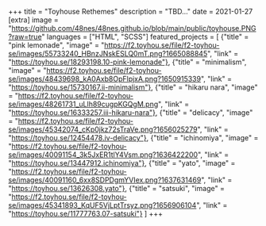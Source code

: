 +++
title = "Toyhouse Rethemes"
description = "TBD..."
date = 2021-01-27
[extra]
image = "https://github.com/48nes/48nes.github.io/blob/main/public/toyhouse.PNG?raw=true"
languages = ["HTML", "SCSS"]
featured_projects = [
    {"title" = "pink lemonade", "image" = "https://f2.toyhou.se/file/f2-toyhou-se/images/55733240_HBnzJNskESLQ0mT.png?1665088845", "link" = "https://toyhou.se/18293198.10-pink-lemonade"},
    {"title" = "minimalism", "image" = "https://f2.toyhou.se/file/f2-toyhou-se/images/48439698_kA0Axb8OpFlpjxA.png?1650915339", "link" = "https://toyhou.se/15730167.ii-minimalism"},
    {"title" = "hikaru nara", "image" = "https://f2.toyhou.se/file/f2-toyhou-se/images/48261731_uLlh89cugpKGQgM.png", "link" = "https://toyhou.se/16333257.iii-hikaru-nara"},
    {"title" = "delicacy", "image" = "https://f2.toyhou.se/file/f2-toyhou-se/images/45342074_cKp0jkz72sTraVe.png?1656025279", "link" = "https://toyhou.se/12454478.iv-delicacy"},
    {"title" = "ichinomiya", "image" = "https://f2.toyhou.se/file/f2-toyhou-se/images/40091154_3k5JxER1tlY4Vsm.png?1636422200", "link" = "https://toyhou.se/13447912.ichinomiya"},
    {"title" = "yato", "image" = "https://f2.toyhou.se/file/f2-toyhou-se/images/40091160_6xx8SDPDgmYVIex.png?1637631469", "link" = "https://toyhou.se/13626308.yato"},
    {"title" = "satsuki", "image" = "https://f2.toyhou.se/file/f2-toyhou-se/images/45341893_KqUF5VjLptTrsyz.png?1656906104", "link" = "https://toyhou.se/11777763.07-satsuki"}
]
+++



